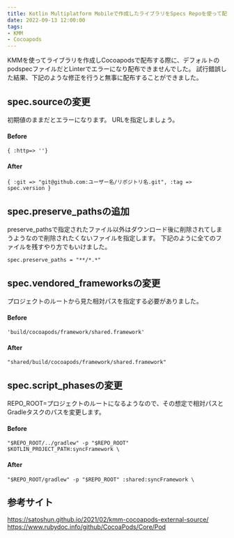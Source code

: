 ```yaml
---
title: Kotlin Multiplatform Mobileで作成したライブラリをSpecs Repoを使って配布する時の設定
date: 2022-09-13 12:00:00
tags:
- KMM
- Cocoapods
---
```


KMMを使ってライブラリを作成しCocoapodsで配布する際に、デフォルトのpodspecファイルだとLinterでエラーになり配布できませんでした。
試行錯誤した結果、下記のような修正を行うと無事に配布することができました。

## spec.sourceの変更
初期値のままだとエラーになります。
URLを指定しましょう。

#### Before
`{ :http=> ''}`

#### After
`{ :git => "git@github.com:ユーザー名/リポジトリ名.git", :tag => spec.version }`

## spec.preserve_pathsの追加
preserve_pathsで指定されたファイル以外はダウンロード後に削除されてしまうようなので削除されたくないファイルを指定します。
下記のように全てのファイルを残すやり方でもいけました。

`spec.preserve_paths = "**/*.*"`

## spec.vendored_frameworksの変更
プロジェクトのルートから見た相対パスを指定する必要がありました。

#### Before
`'build/cocoapods/framework/shared.framework'`

#### After
`"shared/build/cocoapods/framework/shared.framework"`

## spec.script_phasesの変更
REPO_ROOT=プロジェクトのルートになるようなので、その想定で相対パスとGradleタスクのパスを変更します。

#### Before
`"$REPO_ROOT/../gradlew" -p "$REPO_ROOT" $KOTLIN_PROJECT_PATH:syncFramework \`

#### After
`"$REPO_ROOT/gradlew" -p "$REPO_ROOT" :shared:syncFramework \`

## 参考サイト
https://satoshun.github.io/2021/02/kmm-cocoapods-external-source/
https://www.rubydoc.info/github/CocoaPods/Core/Pod
